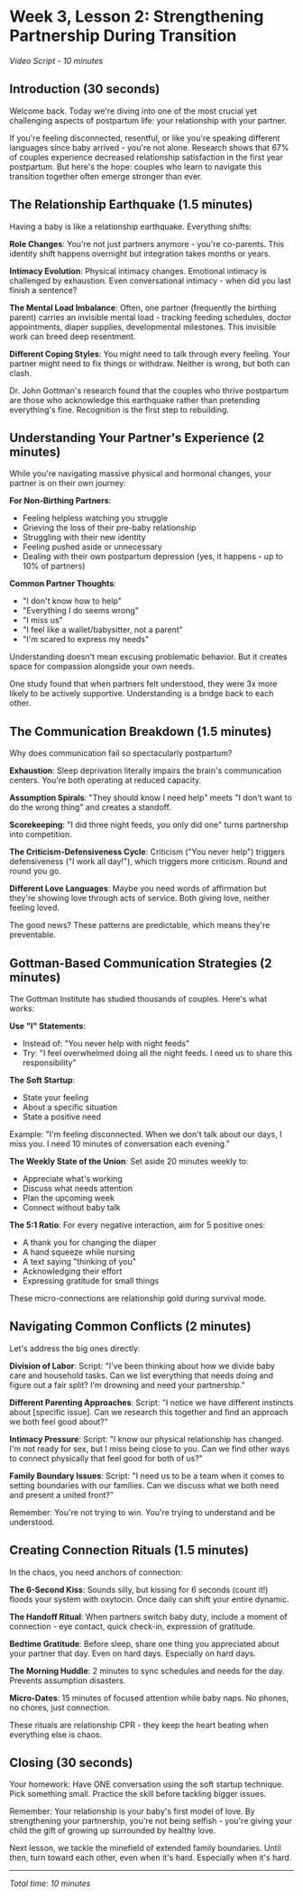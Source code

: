 # Week 3, Lesson 2: Strengthening Partnership During Transition
*Video Script - 10 minutes*

## Introduction (30 seconds)

Welcome back. Today we're diving into one of the most crucial yet challenging aspects of postpartum life: your relationship with your partner.

If you're feeling disconnected, resentful, or like you're speaking different languages since baby arrived - you're not alone. Research shows that 67% of couples experience decreased relationship satisfaction in the first year postpartum. But here's the hope: couples who learn to navigate this transition together often emerge stronger than ever.

## The Relationship Earthquake (1.5 minutes)

Having a baby is like a relationship earthquake. Everything shifts:

**Role Changes**: You're not just partners anymore - you're co-parents. This identity shift happens overnight but integration takes months or years.

**Intimacy Evolution**: Physical intimacy changes. Emotional intimacy is challenged by exhaustion. Even conversational intimacy - when did you last finish a sentence?

**The Mental Load Imbalance**: Often, one partner (frequently the birthing parent) carries an invisible mental load - tracking feeding schedules, doctor appointments, diaper supplies, developmental milestones. This invisible work can breed deep resentment.

**Different Coping Styles**: You might need to talk through every feeling. Your partner might need to fix things or withdraw. Neither is wrong, but both can clash.

Dr. John Gottman's research found that the couples who thrive postpartum are those who acknowledge this earthquake rather than pretending everything's fine. Recognition is the first step to rebuilding.

## Understanding Your Partner's Experience (2 minutes)

While you're navigating massive physical and hormonal changes, your partner is on their own journey:

**For Non-Birthing Partners**:
- Feeling helpless watching you struggle
- Grieving the loss of their pre-baby relationship
- Struggling with their new identity
- Feeling pushed aside or unnecessary
- Dealing with their own postpartum depression (yes, it happens - up to 10% of partners)

**Common Partner Thoughts**:
- "I don't know how to help"
- "Everything I do seems wrong"
- "I miss us"
- "I feel like a wallet/babysitter, not a parent"
- "I'm scared to express my needs"

Understanding doesn't mean excusing problematic behavior. But it creates space for compassion alongside your own needs.

One study found that when partners felt understood, they were 3x more likely to be actively supportive. Understanding is a bridge back to each other.

## The Communication Breakdown (1.5 minutes)

Why does communication fail so spectacularly postpartum?

**Exhaustion**: Sleep deprivation literally impairs the brain's communication centers. You're both operating at reduced capacity.

**Assumption Spirals**: "They should know I need help" meets "I don't want to do the wrong thing" and creates a standoff.

**Scorekeeping**: "I did three night feeds, you only did one" turns partnership into competition.

**The Criticism-Defensiveness Cycle**: Criticism ("You never help") triggers defensiveness ("I work all day!"), which triggers more criticism. Round and round you go.

**Different Love Languages**: Maybe you need words of affirmation but they're showing love through acts of service. Both giving love, neither feeling loved.

The good news? These patterns are predictable, which means they're preventable.

## Gottman-Based Communication Strategies (2 minutes)

The Gottman Institute has studied thousands of couples. Here's what works:

**Use "I" Statements**:
- Instead of: "You never help with night feeds"
- Try: "I feel overwhelmed doing all the night feeds. I need us to share this responsibility"

**The Soft Startup**:
- State your feeling
- About a specific situation
- State a positive need

Example: "I'm feeling disconnected. When we don't talk about our days, I miss you. I need 10 minutes of conversation each evening."

**The Weekly State of the Union**:
Set aside 20 minutes weekly to:
- Appreciate what's working
- Discuss what needs attention
- Plan the upcoming week
- Connect without baby talk

**The 5:1 Ratio**:
For every negative interaction, aim for 5 positive ones:
- A thank you for changing the diaper
- A hand squeeze while nursing
- A text saying "thinking of you"
- Acknowledging their effort
- Expressing gratitude for small things

These micro-connections are relationship gold during survival mode.

## Navigating Common Conflicts (2 minutes)

Let's address the big ones directly:

**Division of Labor**:
Script: "I've been thinking about how we divide baby care and household tasks. Can we list everything that needs doing and figure out a fair split? I'm drowning and need your partnership."

**Different Parenting Approaches**:
Script: "I notice we have different instincts about [specific issue]. Can we research this together and find an approach we both feel good about?"

**Intimacy Pressure**:
Script: "I know our physical relationship has changed. I'm not ready for sex, but I miss being close to you. Can we find other ways to connect physically that feel good for both of us?"

**Family Boundary Issues**:
Script: "I need us to be a team when it comes to setting boundaries with our families. Can we discuss what we both need and present a united front?"

Remember: You're not trying to win. You're trying to understand and be understood.

## Creating Connection Rituals (1.5 minutes)

In the chaos, you need anchors of connection:

**The 6-Second Kiss**: Sounds silly, but kissing for 6 seconds (count it!) floods your system with oxytocin. Once daily can shift your entire dynamic.

**The Handoff Ritual**: When partners switch baby duty, include a moment of connection - eye contact, quick check-in, expression of gratitude.

**Bedtime Gratitude**: Before sleep, share one thing you appreciated about your partner that day. Even on hard days. Especially on hard days.

**The Morning Huddle**: 2 minutes to sync schedules and needs for the day. Prevents assumption disasters.

**Micro-Dates**: 15 minutes of focused attention while baby naps. No phones, no chores, just connection.

These rituals are relationship CPR - they keep the heart beating when everything else is chaos.

## Closing (30 seconds)

Your homework: Have ONE conversation using the soft startup technique. Pick something small. Practice the skill before tackling bigger issues.

Remember: Your relationship is your baby's first model of love. By strengthening your partnership, you're not being selfish - you're giving your child the gift of growing up surrounded by healthy love.

Next lesson, we tackle the minefield of extended family boundaries. Until then, turn toward each other, even when it's hard. Especially when it's hard.

---

*Total time: 10 minutes*